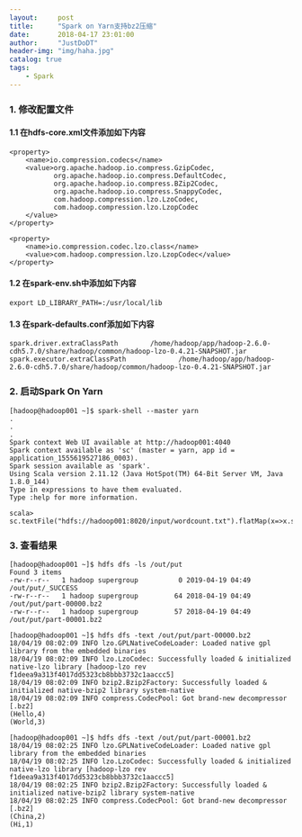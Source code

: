 ```yaml
---
layout:     post
title:      "Spark on Yarn支持bz2压缩"
date:       2018-04-17 23:01:00
author:     "JustDoDT"
header-img: "img/haha.jpg"
catalog: true
tags:
    - Spark
---
```


### 1. 修改配置文件

#### 1.1 在hdfs-core.xml文件添加如下内容

    <property>
        <name>io.compression.codecs</name>
        <value>org.apache.hadoop.io.compress.GzipCodec,
               org.apache.hadoop.io.compress.DefaultCodec,
               org.apache.hadoop.io.compress.BZip2Codec,
               org.apache.hadoop.io.compress.SnappyCodec,
               com.hadoop.compression.lzo.LzoCodec,
               com.hadoop.compression.lzo.LzopCodec
        </value>
    </property>
    
    <property>
        <name>io.compression.codec.lzo.class</name>
        <value>com.hadoop.compression.lzo.LzopCodec</value>
    </property>

#### 1.2 在spark-env.sh中添加如下内容

    export LD_LIBRARY_PATH=:/usr/local/lib
    
#### 1.3 在spark-defaults.conf添加如下内容

    spark.driver.extraClassPath        /home/hadoop/app/hadoop-2.6.0-cdh5.7.0/share/hadoop/common/hadoop-lzo-0.4.21-SNAPSHOT.jar
    spark.executor.extraClassPath             /home/hadoop/app/hadoop-2.6.0-cdh5.7.0/share/hadoop/common/hadoop-lzo-0.4.21-SNAPSHOT.jar
    
### 2. 启动Spark On Yarn
 
    [hadoop@hadoop001 ~]$ spark-shell --master yarn
    .
    .
    .
    Spark context Web UI available at http://hadoop001:4040
    Spark context available as 'sc' (master = yarn, app id = application_1555619527186_0003).
    Spark session available as 'spark'.
    Using Scala version 2.11.12 (Java HotSpot(TM) 64-Bit Server VM, Java 1.8.0_144)
    Type in expressions to have them evaluated.
    Type :help for more information.
    
    scala> sc.textFile("hdfs://hadoop001:8020/input/wordcount.txt").flatMap(x=>x.split(",")).map((_,1)).reduceByKey(_+_).saveAsTextFile("out/put")

### 3. 查看结果
 
    [hadoop@hadoop001 ~]$ hdfs dfs -ls /out/put
    Found 3 items
    -rw-r--r--   1 hadoop supergroup          0 2019-04-19 04:49 /out/put/_SUCCESS
    -rw-r--r--   1 hadoop supergroup         64 2018-04-19 04:49 /out/put/part-00000.bz2
    -rw-r--r--   1 hadoop supergroup         57 2018-04-19 04:49 /out/put/part-00001.bz2
 
    [hadoop@hadoop001 ~]$ hdfs dfs -text /out/put/part-00000.bz2
    18/04/19 08:02:09 INFO lzo.GPLNativeCodeLoader: Loaded native gpl library from the embedded binaries
    18/04/19 08:02:09 INFO lzo.LzoCodec: Successfully loaded & initialized native-lzo library [hadoop-lzo rev f1deea9a313f4017dd5323cb8bbb3732c1aaccc5]
    18/04/19 08:02:09 INFO bzip2.Bzip2Factory: Successfully loaded & initialized native-bzip2 library system-native
    18/04/19 08:02:09 INFO compress.CodecPool: Got brand-new decompressor [.bz2]
    (Hello,4)
    (World,3)
    
    [hadoop@hadoop001 ~]$ hdfs dfs -text /out/put/part-00001.bz2
    18/04/19 08:02:25 INFO lzo.GPLNativeCodeLoader: Loaded native gpl library from the embedded binaries
    18/04/19 08:02:25 INFO lzo.LzoCodec: Successfully loaded & initialized native-lzo library [hadoop-lzo rev f1deea9a313f4017dd5323cb8bbb3732c1aaccc5]
    18/04/19 08:02:25 INFO bzip2.Bzip2Factory: Successfully loaded & initialized native-bzip2 library system-native
    18/04/19 08:02:25 INFO compress.CodecPool: Got brand-new decompressor [.bz2]
    (China,2)
    (Hi,1)
    
    
    
    
    
    
    
